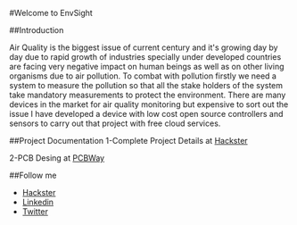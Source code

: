 #Welcome to EnvSight

##Introduction
<p>Air Quality is the biggest issue of current century and it's growing day by day due to rapid growth of industries specially under developed countries are facing very negative impact on human beings as well as on other living organisms due to air pollution. To combat with pollution firstly we need a system to measure the pollution so that all the stake holders of the system take mandatory measurements to protect the environment. There are many devices in the market for air quality monitoring but expensive to sort out the issue I have developed a device with low cost open source controllers and sensors to carry out that project with free cloud services.</p>

##Project Documentation
1-Complete Project Details at [Hackster](https://www.hackster.io/mafzal/low-cost-outdoor-air-quality-monitoring-system-3fbc77)

2-PCB Desing at [PCBWay](https://www.pcbway.com/project/shareproject/Low_cost_Outdoor_Air_Quality_Monitoring_System_0157f1af.html)

##Follow me
- [Hackster](https://www.hackster.io/mafzal)
- [Linkedin](https://www.linkedin.com/in/mafzal9/)
- [Twitter](https://twitter.com/_mafzal9)